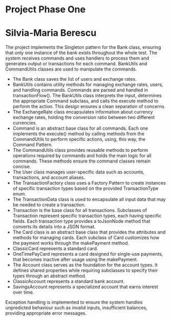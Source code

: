 # Project Phase One

# Silvia-Maria Berescu

The project implements the Singleton pattern for the Bank class, ensuring that only one
instance of the bank exists throughout the whole test. The system receives commands and 
uses handlers to process them and generates output or transactions for each command. 
BankUtils and CommandUtils classes are used to manipulate the commands.
- The Bank class saves the list of users and exchange rates.
- BankUtils contains utility methods for managing exchange rates, users, and handling 
commands. Commands are parsed and handled in transactionFlow(). The BankUtils class 
interprets the input, determines the appropriate Command subclass, and calls the execute
method to perform the action. This design ensures a clean separation of concerns.
- The ExchangeRate class encapsulates information about currency exchange rates, 
holding the conversion ratio between two different currencies.
- Command is an abstract base class for all commands. Each one implements the execute()
method by calling methods from the CommandUtils to perform specific actions, using, 
this way, the Command Pattern. 
- The CommandUtils class provides reusable methods to perform operations required by 
commands and holds the main logic for all commands. These methods ensure the command 
classes remain concise.
- The User class manages user-specific data such as accounts, transactions, and account 
aliases.
- The TransactionFactory class uses a Factory Pattern to create instances of specific 
transaction types based on the provided TransactionType enum. 
- The TransactionData class is used to encapsulate all input data that may be needed to 
create a transaction.
- Transaction is the base class for all transactions. Subclasses of Transaction represent 
specific transaction types, each having specific fields. Each transaction type provides 
a toJsonNode method that converts its details into a JSON format.
- The Card class is an abstract base class that provides the attributes and methods for 
managing cards. Each subclass of Card customizes how the payment works through the 
makePayment method. 
- ClassicCard represents a standard card. 
- OneTimePayCard represents a card designed for single-use payments, that becomes inactive 
after usage using the makePayment.
- The Account class serves as the foundation for the account types. It defines shared 
properties while requiring subclasses to specify their types through an abstract method.
- ClassicAccount represents a standard bank account.
- SavingsAccount represents a specialized account that earns interest over time.

Exception handling is implemented to ensure the system handles unpredicted behaviour 
such as invalid inputs, insufficient balances, providing appropriate error messages.
